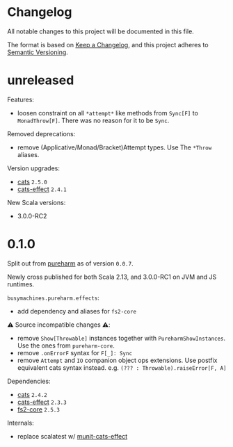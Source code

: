 # Changelog

All notable changes to this project will be documented in this file.

The format is based on [Keep a Changelog](https://keepachangelog.com/en/1.0.0/),
and this project adheres to [Semantic Versioning](https://semver.org/spec/v2.0.0.html).

# unreleased

Features:
- loosen constraint on all `*attempt*` like methods from `Sync[F]` to `MonadThrow[F]`. There was no reason for it to be `Sync`.

Removed deprecations:
- remove (Applicative/Monad/Bracket)Attempt types. Use The `*Throw` aliases.

Version upgrades:
- [cats](https://github.com/typelevel/cats) `2.5.0`
- [cats-effect](https://github.com/typelevel/cats-effect) `2.4.1`

New Scala versions:
- 3.0.0-RC2

# 0.1.0

Split out from [pureharm](https://github.com/busymachines/pureharm) as of version `0.0.7`.

Newly cross published for both Scala 2.13, and 3.0.0-RC1 on JVM and JS runtimes.

`busymachines.pureharm.effects`:
- add dependency and aliases for `fs2-core`

:warning: Source incompatible changes :warning::
- remove `Show[Throwable]` instances together with `PureharmShowInstances`. Use the ones from `pureharm-core`.
- remove `.onErrorF` syntax for `F[_]: Sync`
- remove `Attempt` and `IO` companion object ops extensions. Use postfix equivalent cats syntax instead. e.g. `(??? : Throwable).raiseError[F, A]`

Dependencies:
- [cats](https://github.com/typelevel/cats) `2.4.2`
- [cats-effect](https://github.com/typelevel/cats-effect) `2.3.3`
- [fs2-core](https://github.com/typelevel/fs2) `2.5.3`

Internals:
- replace scalatest w/ [munit-cats-effect](https://github.com/typelevel/munit-cats-effect/releases)

